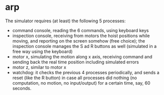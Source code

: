 # arp
The simulator requires (at least) the following 5 processes:
- command console, reading the 6 commands, using keyboard keys
- inspection console, receiving from motors the hoist positions while moving, and reporting on the
screen somehow (free choice); the inspection console manages the S ad R buttons as well
(simulated in a free way using the keyboard)
- motor x, simulating the motion along x axis, receiving command and sending back the real time
position including simulated errors
- motor z, similar to motor x
- watchdog: it checks the previous 4 processes periodically, and sends a reset (like the R button) in
case all processes did nothing (no computation, no motion, no input/output) for a certain time, say,
60 seconds.
